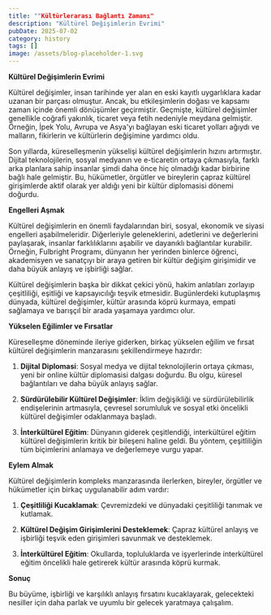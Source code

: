 ```yaml
---
title: ""Kültürlerarası Bağlantı Zamanı"
description: "Kültürel Değişimlerin Evrimi"
pubDate: 2025-07-02
category: history
tags: []
image: /assets/blog-placeholder-1.svg
---
```


**Kültürel Değişimlerin Evrimi**

Kültürel değişimler, insan tarihinde yer alan en eski kayıtlı uygarlıklara kadar uzanan bir parçası olmuştur. Ancak, bu etkileşimlerin doğası ve kapsamı zaman içinde önemli dönüşümler geçirmiştir. Geçmişte, kültürel değişimler genellikle coğrafi yakınlık, ticaret veya fetih nedeniyle meydana gelmiştir. Örneğin, İpek Yolu, Avrupa ve Asya'yı bağlayan eski ticaret yolları ağıydı ve malların, fikirlerin ve kültürlerin değişimine yardımcı oldu.

Son yıllarda, küreselleşmenin yükselişi kültürel değişimlerin hızını artırmıştır. Dijital teknolojilerin, sosyal medyanın ve e-ticaretin ortaya çıkmasıyla, farklı arka planlara sahip insanlar şimdi daha önce hiç olmadığı kadar birbirine bağlı hale gelmiştir. Bu, hükümetler, örgütler ve bireylerin çapraz kültürel girişimlerde aktif olarak yer aldığı yeni bir kültür diplomasisi dönemi doğurdu.

**Engelleri Aşmak**

Kültürel değişimlerin en önemli faydalarından biri, sosyal, ekonomik ve siyasi engelleri aşabilmeleridir. Diğerleriyle geleneklerini, adetlerini ve değerlerini paylaşarak, insanlar farklılıklarını aşabilir ve dayanıklı bağlantılar kurabilir. Örneğin, Fulbright Programı, dünyanın her yerinden binlerce öğrenci, akademisyen ve sanatçıyı bir araya getiren bir kültür değişim girişimidir ve daha büyük anlayış ve işbirliği sağlar.

Kültürel değişimlerin başka bir dikkat çekici yönü, hakim anlatıları zorlayıp çeşitliliği, eşitliği ve kapsayıcılığı teşvik etmesidir. Bugünlerdeki kutuplaşmış dünyada, kültürel değişimler, kültür arasında köprü kurmaya, empati sağlamaya ve barışçıl bir arada yaşamaya yardımcı olur.

**Yükselen Eğilimler ve Fırsatlar**

Küreselleşme döneminde ileriye giderken, birkaç yükselen eğilim ve fırsat kültürel değişimlerin manzarasını şekillendirmeye hazırdır:

1. **Dijital Diplomasi**: Sosyal medya ve dijital teknolojilerin ortaya çıkması, yeni bir online kültür diplomasisi dalgası doğurdu. Bu olgu, küresel bağlantıları ve daha büyük anlayış sağlar.

2. **Sürdürülebilir Kültürel Değişimler**: İklim değişikliği ve sürdürülebilirlik endişelerinin artmasıyla, çevresel sorumluluk ve sosyal etki öncelikli kültürel değişimler odaklanmaya başladı.

3. **İnterkültürel Eğitim**: Dünyanın giderek çeşitlendiği, interkültürel eğitim kültürel değişimlerin kritik bir bileşeni haline geldi. Bu yöntem, çeşitliliğin tüm biçimlerini anlamaya ve değerlemeye vurgu yapar.

**Eylem Almak**

Kültürel değişimlerin kompleks manzarasında ilerlerken, bireyler, örgütler ve hükümetler için birkaç uygulanabilir adım vardır:

1. **Çeşitliliği Kucaklamak**: Çevremizdeki ve dünyadaki çeşitliliği tanımak ve kutlamak.

2. **Kültürel Değişim Girişimlerini Desteklemek**: Çapraz kültürel anlayış ve işbirliği teşvik eden girişimleri savunmak ve desteklemek.

3. **İnterkültürel Eğitim**: Okullarda, topluluklarda ve işyerlerinde interkültürel eğitim öncelikli hale getirerek kültür arasında köprü kurmak.

**Sonuç**

Bu büyüme, işbirliği ve karşılıklı anlayış fırsatını kucaklayarak, gelecekteki nesiller için daha parlak ve uyumlu bir gelecek yaratmaya çalışalım.